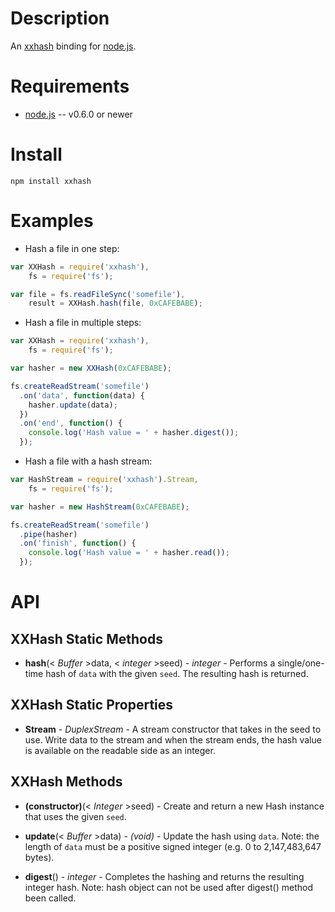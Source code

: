 
Description
===========

An [xxhash](https://github.com/Cyan4973/xxHash) binding for [node.js](http://nodejs.org/).


Requirements
============

* [node.js](http://nodejs.org/) -- v0.6.0 or newer


Install
============

    npm install xxhash


Examples
========

* Hash a file in one step:

```javascript
var XXHash = require('xxhash'),
    fs = require('fs');

var file = fs.readFileSync('somefile'),
    result = XXHash.hash(file, 0xCAFEBABE);
```

* Hash a file in multiple steps:

```javascript
var XXHash = require('xxhash'),
    fs = require('fs');

var hasher = new XXHash(0xCAFEBABE);

fs.createReadStream('somefile')
  .on('data', function(data) {
    hasher.update(data);
  })
  .on('end', function() {
    console.log('Hash value = ' + hasher.digest());
  });
```

* Hash a file with a hash stream:

```javascript
var HashStream = require('xxhash').Stream,
    fs = require('fs');

var hasher = new HashStream(0xCAFEBABE);

fs.createReadStream('somefile')
  .pipe(hasher)
  .on('finish', function() {
    console.log('Hash value = ' + hasher.read());
  });
```


API
===

XXHash Static Methods
---------------------

* **hash**(< _Buffer_ >data, < _integer_ >seed) - _integer_ - Performs a single/one-time hash of `data` with the given `seed`. The resulting hash is returned.


XXHash Static Properties
------------------------

* **Stream** - _DuplexStream_ - A stream constructor that takes in the seed to use. Write data to the stream and when the stream ends, the hash value is available on the readable side as an integer.


XXHash Methods
--------------

* **(constructor)**(< _Integer_ >seed) - Create and return a new Hash instance that uses the given `seed`.

* **update**(< _Buffer_ >data) - _(void)_ - Update the hash using `data`. Note: the length of `data` must be a positive signed integer (e.g. 0 to 2,147,483,647 bytes).

* **digest**()  - _integer_ - Completes the hashing and returns the resulting integer hash. Note: hash object can not be used after digest() method been called.
